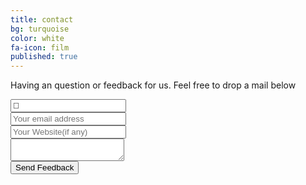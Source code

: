 ```yaml
---
title: contact
bg: turquoise
color: white
fa-icon: film
published: true
---
```



<div id="divform">
  <p>Having an question or feedback for us. Feel free to drop a mail below</p>
  <form id="form" class="topBefore" action="https://formspree.io/pady92@gmail.com" method="POST">
            <div class="input-group form-username" class="fa-user">
              	<input id="name" type="text" placeholder="Your Name" name="sendername" value="&#xf007;">
            </div>
			<div class="input-group form-email">
                <input id="email" type="text" placeholder="Your email address" name="email" >
            </div>
			<div class="input-group form-website">
              	<input id="website" type="text" placeholder="Your Website(if any)" name="website">
            </div>
    		<div class="input-group form-text">
              	<textarea id="message" type="text" placeholder="Please share us your question or feedback." name="message" name="txt"> </textarea>
            </div>
            <input id="submit" type="submit" value="Send Feedback">
  </form>

</div>


<link rel="stylesheet" href="form.css">

